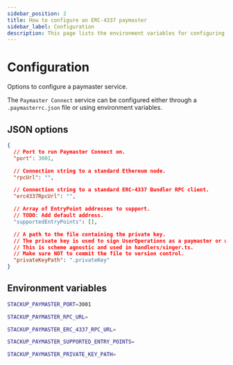 ```yaml
---
sidebar_position: 2
title: How to configure an ERC-4337 paymaster
sidebar_label: Configuration
description: This page lists the environment variables for configuring an EIP-4337 paymaster using Paymaster Connect by Stackup. Start sponsoring gasless transactions today!
---
```


# Configuration

Options to configure a paymaster service.

<head>
  <meta name="title" content="How to configure an ERC-4337 paymaster | Stackup" />
  <meta name="og:title" content="How to configure an ERC-4337 paymaster | Stackup" />
  <meta name="description" content="This page lists the environment variables for configuring an EIP-4337 paymaster using Paymaster Connect by Stackup. Start sponsoring gasless transactions today!" />
  <meta name="og:description" content="This page lists the environment variables for configuring an EIP-4337 paymaster using Paymaster Connect by Stackup. Start sponsoring gasless transactions today!" />
  <meta name="keywords" content="gasless transactions,
    sponsor Ethereum transactions,
    pay gas fees,
    ERC-4337 paymaster,
    account abstraction,
    ERC-4337,
    EIP-4337" />
  <meta name="og:keywords" content="gasless transactions,
    sponsor Ethereum transactions,
    pay gas fees,
    ERC-4337 paymaster,
    account abstraction,
    ERC-4337,
    EIP-4337" />
</head>

The `Paymaster Connect` service can be configured either through a `.paymasterrc.json` file or using environment variables.

## JSON options

```json
{
  // Port to run Paymaster Connect on.
  "port": 3001,

  // Connection string to a standard Ethereum node.
  "rpcUrl": "",

  // Connection string to a standard ERC-4337 Bundler RPC client.
  "erc4337RpcUrl": "",

  // Array of EntryPoint addresses to support.
  // TODO: Add default address.
  "supportedEntryPoints": [],

  // A path to the file containing the private key.
  // The private key is used to sign UserOperations as a paymaster or wallet.
  // This is scheme agnostic and used in handlers/singer.ts.
  // Make sure NOT to commit the file to version control.
  "privateKeyPath": ".privateKey"
}
```

## Environment variables

```bash
STACKUP_PAYMASTER_PORT=3001

STACKUP_PAYMASTER_RPC_URL=

STACKUP_PAYMASTER_ERC_4337_RPC_URL=

STACKUP_PAYMASTER_SUPPORTED_ENTRY_POINTS=

STACKUP_PAYMASTER_PRIVATE_KEY_PATH=
```
